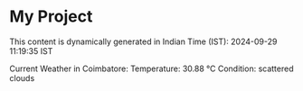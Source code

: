 # My Project

This content is dynamically generated in Indian Time (IST): 2024-09-29 11:19:35 IST


Current Weather in Coimbatore:
Temperature: 30.88 °C
Condition: scattered clouds
